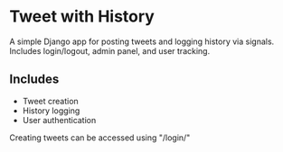 # Tweet with History

A simple Django app for posting tweets and logging history via signals. Includes login/logout, admin panel, and user tracking.

## Includes
- Tweet creation
- History logging
- User authentication

Creating tweets can be accessed using "/login/" 
